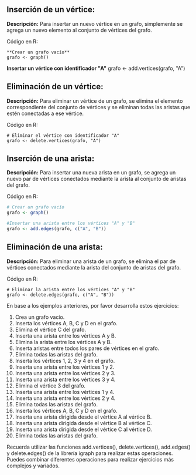 ## Inserción de un vértice:

**Descripción:** Para insertar un nuevo vértice en un grafo, simplemente se agrega un nuevo elemento al conjunto de vértices del grafo.

Código en R:

```{R}
**Crear un grafo vacío**
grafo <- graph()
```
**Insertar un vértice con identificador "A"**
grafo <- add.vertices(grafo, "A")

## Eliminación de un vértice:

**Descripción:** Para eliminar un vértice de un grafo, se elimina el elemento correspondiente del conjunto de vértices y se eliminan todas las aristas que estén conectadas a ese vértice.

Código en R:

```{R}
# Eliminar el vértice con identificador "A"
grafo <- delete.vertices(grafo, "A")
```
## Inserción de una arista:

**Descripción:** Para insertar una nueva arista en un grafo, se agrega un nuevo par de vértices conectados mediante la arista al conjunto de aristas del grafo.

Código en R:

```R
# Crear un grafo vacío
grafo <- graph()

#Insertar una arista entre los vértices "A" y "B"
grafo <- add.edges(grafo, c("A", "B"))
```
## Eliminación de una arista:

**Descripción:** Para eliminar una arista de un grafo, se elimina el par de vértices conectados mediante la arista del conjunto de aristas del grafo.

Código en R:

```{R}
# Eliminar la arista entre los vértices "A" y "B"
grafo <- delete.edges(grafo, c("A", "B"))
```

En base a los ejemplos anteriores, por favor desarrolla estos ejercicios:

1. Crea un grafo vacío.
2. Inserta los vértices A, B, C y D en el grafo.
3. Elimina el vértice C del grafo.
4. Inserta una arista entre los vértices A y B.
5. Elimina la arista entre los vértices A y B.
6. Inserta aristas entre todos los pares de vértices en el grafo.
7. Elimina todas las aristas del grafo.
8. Inserta los vértices 1, 2, 3 y 4 en el grafo.
9. Inserta una arista entre los vértices 1 y 2.
10. Inserta una arista entre los vértices 2 y 3.
11. Inserta una arista entre los vértices 3 y 4.
12. Elimina el vértice 3 del grafo.
13. Inserta una arista entre los vértices 1 y 4.
14. Inserta una arista entre los vértices 2 y 4.
15. Elimina todas las aristas del grafo.
16. Inserta los vértices A, B, C y D en el grafo.
17. Inserta una arista dirigida desde el vértice A al vértice B.
18. Inserta una arista dirigida desde el vértice B al vértice C.
19. Inserta una arista dirigida desde el vértice C al vértice D.
20. Elimina todas las aristas del grafo.

Recuerda utilizar las funciones add.vertices(), delete.vertices(), add.edges() y delete.edges() de la librería igraph para realizar estas operaciones. Puedes combinar diferentes operaciones para realizar ejercicios más complejos y variados.
